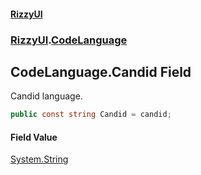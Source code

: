#### [RizzyUI](index 'index')
### [RizzyUI](RizzyUI 'RizzyUI').[CodeLanguage](RizzyUI.CodeLanguage 'RizzyUI.CodeLanguage')

## CodeLanguage.Candid Field

Candid language.

```csharp
public const string Candid = candid;
```

#### Field Value
[System.String](https://docs.microsoft.com/en-us/dotnet/api/System.String 'System.String')